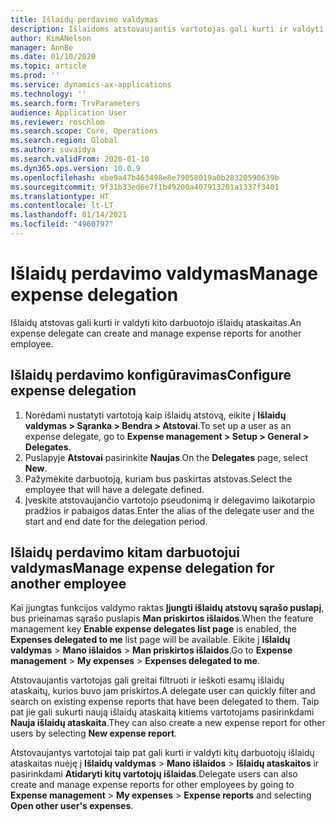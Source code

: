 ```yaml
---
title: Išlaidų perdavimo valdymas
description: Išlaidoms atstovaujantis vartotojas gali kurti ir valdyti kito organizacijos darbuotojo išlaidų ataskaitas.
author: KimANelson
manager: AnnBe
ms.date: 01/10/2020
ms.topic: article
ms.prod: ''
ms.service: dynamics-ax-applications
ms.technology: ''
ms.search.form: TrvParameters
audience: Application User
ms.reviewer: roschlom
ms.search.scope: Core, Operations
ms.search.region: Global
ms.author: suvaidya
ms.search.validFrom: 2020-01-10
ms.dyn365.ops.version: 10.0.9
ms.openlocfilehash: ebe9a47b463498e8e79058019a0b28320590639b
ms.sourcegitcommit: 9f31b33ed6e7f1b49200a407913201a1337f3401
ms.translationtype: HT
ms.contentlocale: lt-LT
ms.lasthandoff: 01/14/2021
ms.locfileid: "4960797"
---
```

# <a name="manage-expense-delegation"></a><span data-ttu-id="4874f-103">Išlaidų perdavimo valdymas</span><span class="sxs-lookup"><span data-stu-id="4874f-103">Manage expense delegation</span></span>

<span data-ttu-id="4874f-104">Išlaidų atstovas gali kurti ir valdyti kito darbuotojo išlaidų ataskaitas.</span><span class="sxs-lookup"><span data-stu-id="4874f-104">An expense delegate can create and manage expense reports for another employee.</span></span>

## <a name="configure-expense-delegation"></a><span data-ttu-id="4874f-105">Išlaidų perdavimo konfigūravimas</span><span class="sxs-lookup"><span data-stu-id="4874f-105">Configure expense delegation</span></span>

1. <span data-ttu-id="4874f-106">Norėdami nustatyti vartotoją kaip išlaidų atstovą, eikite į **Išlaidų valdymas > Sąranka > Bendra > Atstovai**.</span><span class="sxs-lookup"><span data-stu-id="4874f-106">To set up a user as an expense delegate, go to **Expense management > Setup > General > Delegates**.</span></span>
2. <span data-ttu-id="4874f-107">Puslapyje **Atstovai** pasirinkite **Naujas**.</span><span class="sxs-lookup"><span data-stu-id="4874f-107">On the **Delegates** page, select **New**.</span></span>
3. <span data-ttu-id="4874f-108">Pažymėkite darbuotoją, kuriam bus paskirtas atstovas.</span><span class="sxs-lookup"><span data-stu-id="4874f-108">Select the employee that will have a delegate defined.</span></span> 
4. <span data-ttu-id="4874f-109">Įveskite atstovaujančio vartotojo pseudonimą ir delegavimo laikotarpio pradžios ir pabaigos datas.</span><span class="sxs-lookup"><span data-stu-id="4874f-109">Enter the alias of the delegate user and the start and end date for the delegation period.</span></span>

## <a name="manage-expense-delegation-for-another-employee"></a><span data-ttu-id="4874f-110">Išlaidų perdavimo kitam darbuotojui valdymas</span><span class="sxs-lookup"><span data-stu-id="4874f-110">Manage expense delegation for another employee</span></span>

<span data-ttu-id="4874f-111">Kai įjungtas funkcijos valdymo raktas **Įjungti išlaidų atstovų sąrašo puslapį**, bus prieinamas sąrašo puslapis **Man priskirtos išlaidos**.</span><span class="sxs-lookup"><span data-stu-id="4874f-111">When the feature management key **Enable expense delegates list page** is enabled, the **Expenses delegated to me** list page will be available.</span></span> <span data-ttu-id="4874f-112">Eikite į **Išlaidų valdymas** > **Mano išlaidos** > **Man priskirtos išlaidos**.</span><span class="sxs-lookup"><span data-stu-id="4874f-112">Go to **Expense management** > **My expenses** > **Expenses delegated to me**.</span></span>

<span data-ttu-id="4874f-113">Atstovaujantis vartotojas gali greitai filtruoti ir ieškoti esamų išlaidų ataskaitų, kurios buvo jam priskirtos.</span><span class="sxs-lookup"><span data-stu-id="4874f-113">A delegate user can quickly filter and search on existing expense reports that have been delegated to them.</span></span> <span data-ttu-id="4874f-114">Taip pat jie gali sukurti naują išlaidų ataskaitą kitiems vartotojams pasirinkdami **Nauja išlaidų ataskaita**.</span><span class="sxs-lookup"><span data-stu-id="4874f-114">They can also create a new expense report for other users by selecting **New expense report**.</span></span>

<span data-ttu-id="4874f-115">Atstovaujantys vartotojai taip pat gali kurti ir valdyti kitų darbuotojų išlaidų ataskaitas nuėję į **Išlaidų valdymas** > **Mano išlaidos** > **Išlaidų ataskaitos** ir pasirinkdami **Atidaryti kitų vartotojų išlaidas**.</span><span class="sxs-lookup"><span data-stu-id="4874f-115">Delegate users can also create and manage expense reports for other employees by going to **Expense management** > **My expenses** > **Expense reports** and selecting **Open other user's expenses**.</span></span>
